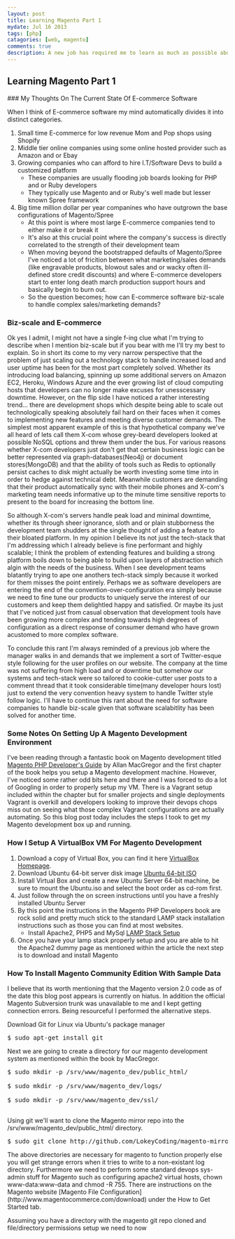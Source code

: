 ```yaml
---
layout: post
title: Learning Magento Part 1  
mydate: Jul 16 2013
tags: [php]
catagories: [web, magento]
comments: true 
description: A new job has required me to learn as much as possible about the popular E-commerce framework Magento. In this series I'll blog about my entire learning experience; the good the bad and the ugly. Taken from the perspective of a developer who has only really heard of Magento from the PHP rumor mill I hope this series will be useful as a case study for Magento's ease of adoption.
---
```

## Learning Magento Part 1

<div class="post-content" markdown="1">
### My Thoughts On The Current State Of E-commerce Software

When I think of E-commerce software my mind automatically divides it into distinct categories.

1. Small time E-commerce for low revenue Mom and Pop shops using Shopify
2. Middle tier online companies using some online hosted provider such as Amazon and or Ebay
3. Growing companies who can afford to hire I.T/Software Devs to build a customized platform
	- These companies are usually flooding job boards looking for PHP and or Ruby developers
	- They typically use Magento and or Ruby's well made but lesser known Spree framework
4. Big time million dollar per year companines who have outgrown the base configurations of Magento/Spree
	- At this point is where most large E-commerce companies tend to either make it or break it
	- It's also at this crucial point where the company's success is directly correlated to the strength of their development team
	- When moving beyond the bootstrapped defaults of Magento/Spree I've noticed a lot of fricition between what marketing/sales demands (like engravable products, blowout sales and or wacky often ill-defined store credit discounts) and where E-commerce developers start to enter long death march production support hours and basically begin to burn out.
	- So the question becomes; how can E-commerce software biz-scale to handle complex sales/marketing demands?

### Biz-scale and E-commerce
Ok yes I admit, I might not have a single f-ing clue what I'm trying to describe when I mention biz-scale but if you bear with me I'll try my best to explain. So in short its come to my very narrow perspective that the problem of just scaling out a technology stack to handle increased load and user uptime has been for the most part completely solved. Whether its introducing load balancing, spinning up some additional servers on Amazon EC2, Heroku, Windows Azure and the ever growing list of cloud computing hosts that developers can no longer make excuses for unesscessary downtime. However, on the flip side I have noticed a rather interesting trend... there are development shops which despite being able to scale out technologically speaking absolutely fail hard on their faces when it comes to implementing new features and meeting diverse customer demands. The simplest most apparent example of this is that hypothetical company we've all heard of lets call them X-com whose grey-beard developers looked at possible NoSQL options and threw them under the bus. For various reasons whether X-com developers just don't get that certain business logic can be better represented via graph-databases(Neo4j) or document stores(MongoDB) and that the ability of tools such as Redis to optionally persist caches to disk might actually be worth investing some time into in order to hedge against technical debt. Meanwhile customers are demanding that their product automatically sync with their mobile phones and X-com's marketing team needs informative up to the minute time sensitive reports to present to the board for increasing the bottom line.

So although X-com's servers handle peak load and minimal downtime, whether its through sheer ignorance, sloth and or plain stubborness the development team shudders at the single thought of adding a feature to their bloated platform. In my opinion I believe its not just the tech-stack that I'm addressing which I already believe is fine performant and highly scalable; I think the problem of extending features and building a strong platform boils down to being able to build upon layers of abstraction which algin with the needs of the business. When I see development teams blatantly trying to ape one anothers tech-stack simply because it worked for them misses the point entirely. Perhaps we as software developers are entering the end of the convention-over-configuration era simply because we need to fine tune our products to uniquely serve the interest of our customers and keep them delightled happy and satisfied. Or maybe its just that I've noticed just from casual observation that development tools have been growing more complex and tending towards high degrees of configuration as a direct response of consumer demand who have grown acustomed to more complex software.

To conclude this rant I'm always reminded of a previous job where the manager walks in and demands that we implement a sort of Twitter-esque style following for the user profiles on our website. The company at the time was not suffering from high load and or downtime but somehow our systems and tech-stack were so tailored to cookie-cutter user posts to a comment thread that it took considerable time(many developer hours lost) just to extend the very convention heavy system to handle Twitter style follow logic. I'll have to continue this rant about the need for software companies to handle biz-scale given that software scalabitlity has been solved for another time.

### Some Notes On Setting Up A Magento Development Environment
I've been reading through a fantastic book on Magento development titled [Magento PHP Developer's Guide](http://www.amazon.com/Magento-Developers-Guide-Allan-MacGregor/dp/1782163069) by Allan MacGregor and the first chapter of the book helps you setup a Magento development machine. However, I've noticed some rather odd bits here and there and I was forced to do a lot of Googling in order to properly setup my VM. There is a Vagrant setup included within the chapter but for smaller projects and single deployments Vagrant is overkill and developers looking to improve their devops chops miss out on seeing what those complex Vagrant configurations are actually automating. So this blog post today includes the steps I took to get my Magento development box up and running.

### How I Setup A VirtualBox VM For Magento Development
1. Download a copy of Virtual Box, you can find it here [VirtualBox Homepage](https://www.virtualbox.org/wiki/Downloads).
2. Download Ubuntu 64-bit server disk image [Ubuntu 64-bit ISO](http://www.ubuntu.com/download/server)
3. Install Virtual Box and create a new Ubuntu Server 64-bit machine, be sure to mount the Ubuntu.iso and select the boot order as cd-rom first.
4. Just follow through the on screen instructions until you have a freshly installed Ubuntu Server
5. By this point the instructions in the Magento PHP Developers book are rock solid and pretty much stick to the standard LAMP stack installation instructions such as those you can find at most websites.
	- Install Apache2, PHP5 and MySql [LAMP Stack Setup](http://www.howtoforge.com/installing-apache2-with-php5-and-mysql-support-on-ubuntu-11.04-lamp)
6. Once you have your lamp stack properly setup and you are able to hit the Apache2 dummy page as mentioned within the article the next step is to download and install Magento

### How To Install Magento Community Edition With Sample Data
I believe that its worth mentioning that the Magento version 2.0 code as of the date this blog post appears is currently on hiatus. In addition the official Magento Subversion trunk was unavailable to me and I kept getting connection errors. Being resourceful I performed the alternative steps.

Download Git for Linux via Ubuntu's package manager
<div class="gcp"> <pre class="prettyprint">
$ sudo apt-get install git
</pre></div>
Next we are going to create a directory for our magento development system as mentioned within the book by MacGregor.
<div class="gcp"> <pre class="prettyprint">
$ sudo mkdir -p /srv/www/magento_dev/public_html/</br>
$ sudo mkdir -p /srv/www/magento_dev/logs/</br>
$ sudo mkdir -p /srv/www/magento_dev/ssl/</br>
</pre></div>
<p>
Using git we'll want to clone the Magento mirror repo into the /srv/www/magento_dev/public_html/ directory.
<div class="gcp"> <pre class="prettyprint">
$ sudo git clone http://github.com/LokeyCoding/magento-mirror.git /srv/www/magento_dev/public_html/
</pre></div>
</p>
The above directories are necessary for magento to function properly else you will get strange errors when it tries to write to a non-existant log directory. Furthermore we need to perform some standard devops sys-admin stuff for Magento such as configuring apache2 virtual hosts, chown www-data:www-data and chmod -R 755. There are instructions on the Magento website [Magento File Configuration](http://www.magentocommerce.com/download) under the How to Get Started tab.
<p>
Assuming you have a directory with the magento git repo cloned and file/directory permissions setup we need to now 
</p>
</div>
